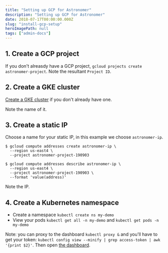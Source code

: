 ```yaml
---
title: "Setting up GCP for Astronomer"
description: "Setting up GCP for Astronomer"
date: 2018-07-17T00:00:00.000Z
slug: "install-gcp-setup"
heroImagePath: null
tags: ["admin-docs"]
---
```


## 1. Create a GCP project

If you don't alreasdy have a GCP project, `gcloud projects create astronomer-project`.
Note the resultant `Project ID`.

## 2. Create a GKE cluster

[Create a GKE cluster](https://console.cloud.google.com/kubernetes/add)
  if you don't already have one.

Note the name of it.

## 3. Create a static IP

Choose a name for your static IP, in this example we choose `astronomer-ip`.

```shell
$ gcloud compute addresses create astronomer-ip \
  --region us-east4 \
  --project astronomer-project-190903

$ gcloud compute addresses describe astronomer-ip \
  --region us-east4 \
  --project astronomer-project-190903 \
  --format 'value(address)'
```

Note the IP.

## 4. Create a Kubernetes namespace

* Create a namespace `kubectl create ns my-demo`
* View your pods `kubectl get all -n my-demo` and `kubectl get pods -n my-demo`

Note: you can proxy to the dashboard `kubectl proxy &` and you'll have to get your
token: `kubectl config view --minify | grep access-token | awk '{print $2}'`.
Then open [the dashboard](http://localhost:8001/api/v1/namespaces/kube-system/services/https:kubernetes-dashboard:/proxy/#!/login).
